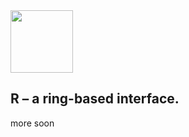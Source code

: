 <img src="https://user-images.githubusercontent.com/38649555/150829361-4b8f31b4-dedd-402c-9224-658ad179137e.gif" width="100"/>

## R – a ring-based interface.

more soon